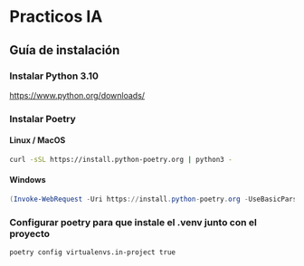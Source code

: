 # Practicos IA

## Guía de instalación

### Instalar Python 3.10

https://www.python.org/downloads/

### Instalar Poetry

#### Linux / MacOS

```bash
curl -sSL https://install.python-poetry.org | python3 -
```

#### Windows

```Powershell
(Invoke-WebRequest -Uri https://install.python-poetry.org -UseBasicParsing).Content | py -
```

### Configurar poetry para que instale el .venv junto con el proyecto

```bash
poetry config virtualenvs.in-project true
```
